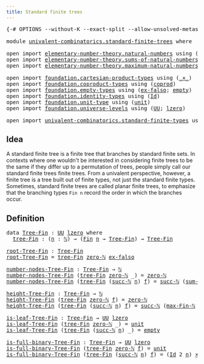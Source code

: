 ```yaml
---
title: Standard finite trees
---
```


<pre class="Agda"><a id="47" class="Symbol">{-#</a> <a id="51" class="Keyword">OPTIONS</a> <a id="59" class="Pragma">--without-K</a> <a id="71" class="Pragma">--exact-split</a> <a id="85" class="Pragma">--allow-unsolved-metas</a> <a id="108" class="Symbol">#-}</a>

<a id="113" class="Keyword">module</a> <a id="120" href="univalent-combinatorics.standard-finite-trees.html" class="Module">univalent-combinatorics.standard-finite-trees</a> <a id="166" class="Keyword">where</a>

<a id="173" class="Keyword">open</a> <a id="178" class="Keyword">import</a> <a id="185" href="elementary-number-theory.natural-numbers.html" class="Module">elementary-number-theory.natural-numbers</a> <a id="226" class="Keyword">using</a> <a id="232" class="Symbol">(</a><a id="233" href="elementary-number-theory.natural-numbers.html#1444" class="Datatype">ℕ</a><a id="234" class="Symbol">;</a> <a id="236" href="elementary-number-theory.natural-numbers.html#1478" class="InductiveConstructor">succ-ℕ</a><a id="242" class="Symbol">;</a> <a id="244" href="elementary-number-theory.natural-numbers.html#1465" class="InductiveConstructor">zero-ℕ</a><a id="250" class="Symbol">;</a> <a id="252" href="elementary-number-theory.natural-numbers.html#1742" class="Function">is-zero-ℕ</a><a id="261" class="Symbol">)</a>
<a id="263" class="Keyword">open</a> <a id="268" class="Keyword">import</a> <a id="275" href="elementary-number-theory.sums-of-natural-numbers.html" class="Module">elementary-number-theory.sums-of-natural-numbers</a> <a id="324" class="Keyword">using</a> <a id="330" class="Symbol">(</a><a id="331" href="elementary-number-theory.sums-of-natural-numbers.html#1344" class="Function">sum-Fin-ℕ</a><a id="340" class="Symbol">)</a>
<a id="342" class="Keyword">open</a> <a id="347" class="Keyword">import</a> <a id="354" href="elementary-number-theory.maximum-natural-numbers.html" class="Module">elementary-number-theory.maximum-natural-numbers</a> <a id="403" class="Keyword">using</a> <a id="409" class="Symbol">(</a><a id="410" href="elementary-number-theory.maximum-natural-numbers.html#1541" class="Function">max-Fin-ℕ</a><a id="419" class="Symbol">)</a>

<a id="422" class="Keyword">open</a> <a id="427" class="Keyword">import</a> <a id="434" href="foundation.cartesian-product-types.html" class="Module">foundation.cartesian-product-types</a> <a id="469" class="Keyword">using</a> <a id="475" class="Symbol">(</a><a id="476" href="foundation-core.cartesian-product-types.html#577" class="Function Operator">_×_</a><a id="479" class="Symbol">)</a>
<a id="481" class="Keyword">open</a> <a id="486" class="Keyword">import</a> <a id="493" href="foundation.coproduct-types.html" class="Module">foundation.coproduct-types</a> <a id="520" class="Keyword">using</a> <a id="526" class="Symbol">(</a><a id="527" href="foundation.coproduct-types.html#1168" class="Datatype">coprod</a><a id="533" class="Symbol">)</a>
<a id="535" class="Keyword">open</a> <a id="540" class="Keyword">import</a> <a id="547" href="foundation.empty-types.html" class="Module">foundation.empty-types</a> <a id="570" class="Keyword">using</a> <a id="576" class="Symbol">(</a><a id="577" href="foundation-core.empty-types.html#1147" class="Function">ex-falso</a><a id="585" class="Symbol">;</a> <a id="587" href="foundation-core.empty-types.html#1044" class="Datatype">empty</a><a id="592" class="Symbol">)</a>
<a id="594" class="Keyword">open</a> <a id="599" class="Keyword">import</a> <a id="606" href="foundation.identity-types.html" class="Module">foundation.identity-types</a> <a id="632" class="Keyword">using</a> <a id="638" class="Symbol">(</a><a id="639" href="foundation-core.identity-types.html#641" class="Datatype">Id</a><a id="641" class="Symbol">)</a>
<a id="643" class="Keyword">open</a> <a id="648" class="Keyword">import</a> <a id="655" href="foundation.unit-type.html" class="Module">foundation.unit-type</a> <a id="676" class="Keyword">using</a> <a id="682" class="Symbol">(</a><a id="683" href="foundation.unit-type.html#975" class="Datatype">unit</a><a id="687" class="Symbol">)</a>
<a id="689" class="Keyword">open</a> <a id="694" class="Keyword">import</a> <a id="701" href="foundation.universe-levels.html" class="Module">foundation.universe-levels</a> <a id="728" class="Keyword">using</a> <a id="734" class="Symbol">(</a><a id="735" href="foundation-core.universe-levels.html#222" class="Primitive">UU</a><a id="737" class="Symbol">;</a> <a id="739" href="Agda.Primitive.html#764" class="Primitive">lzero</a><a id="744" class="Symbol">)</a>

<a id="747" class="Keyword">open</a> <a id="752" class="Keyword">import</a> <a id="759" href="univalent-combinatorics.standard-finite-types.html" class="Module">univalent-combinatorics.standard-finite-types</a> <a id="805" class="Keyword">using</a> <a id="811" class="Symbol">(</a><a id="812" href="univalent-combinatorics.standard-finite-types.html#2085" class="Function">Fin</a><a id="815" class="Symbol">)</a>
</pre>
## Idea

A standard finite tree is a finite tree that branches by standard finite sets. In contexts where one wouldn't be interested in considering finite trees to be the same if they differ up to a permutation of trees, people simply call our standard finite trees finite trees. From a univalent perspective, however, a finite tree is a tree built out of finite types, not just the standard finite types. Sometimes, standard finite trees are called planar finite trees, to emphasize that the branching types `Fin n` record the order in which the branches occur.

## Definition

<pre class="Agda"><a id="1409" class="Keyword">data</a> <a id="Tree-Fin"></a><a id="1414" href="univalent-combinatorics.standard-finite-trees.html#1414" class="Datatype">Tree-Fin</a> <a id="1423" class="Symbol">:</a> <a id="1425" href="foundation-core.universe-levels.html#222" class="Primitive">UU</a> <a id="1428" href="Agda.Primitive.html#764" class="Primitive">lzero</a> <a id="1434" class="Keyword">where</a>
  <a id="Tree-Fin.tree-Fin"></a><a id="1442" href="univalent-combinatorics.standard-finite-trees.html#1442" class="InductiveConstructor">tree-Fin</a> <a id="1451" class="Symbol">:</a> <a id="1453" class="Symbol">(</a><a id="1454" href="univalent-combinatorics.standard-finite-trees.html#1454" class="Bound">n</a> <a id="1456" class="Symbol">:</a> <a id="1458" href="elementary-number-theory.natural-numbers.html#1444" class="Datatype">ℕ</a><a id="1459" class="Symbol">)</a> <a id="1461" class="Symbol">→</a> <a id="1463" class="Symbol">(</a><a id="1464" href="univalent-combinatorics.standard-finite-types.html#2085" class="Function">Fin</a> <a id="1468" href="univalent-combinatorics.standard-finite-trees.html#1454" class="Bound">n</a> <a id="1470" class="Symbol">→</a> <a id="1472" href="univalent-combinatorics.standard-finite-trees.html#1414" class="Datatype">Tree-Fin</a><a id="1480" class="Symbol">)</a> <a id="1482" class="Symbol">→</a> <a id="1484" href="univalent-combinatorics.standard-finite-trees.html#1414" class="Datatype">Tree-Fin</a>

<a id="root-Tree-Fin"></a><a id="1494" href="univalent-combinatorics.standard-finite-trees.html#1494" class="Function">root-Tree-Fin</a> <a id="1508" class="Symbol">:</a> <a id="1510" href="univalent-combinatorics.standard-finite-trees.html#1414" class="Datatype">Tree-Fin</a>
<a id="1519" href="univalent-combinatorics.standard-finite-trees.html#1494" class="Function">root-Tree-Fin</a> <a id="1533" class="Symbol">=</a> <a id="1535" href="univalent-combinatorics.standard-finite-trees.html#1442" class="InductiveConstructor">tree-Fin</a> <a id="1544" href="elementary-number-theory.natural-numbers.html#1465" class="InductiveConstructor">zero-ℕ</a> <a id="1551" href="foundation-core.empty-types.html#1147" class="Function">ex-falso</a>

<a id="number-nodes-Tree-Fin"></a><a id="1561" href="univalent-combinatorics.standard-finite-trees.html#1561" class="Function">number-nodes-Tree-Fin</a> <a id="1583" class="Symbol">:</a> <a id="1585" href="univalent-combinatorics.standard-finite-trees.html#1414" class="Datatype">Tree-Fin</a> <a id="1594" class="Symbol">→</a> <a id="1596" href="elementary-number-theory.natural-numbers.html#1444" class="Datatype">ℕ</a>
<a id="1598" href="univalent-combinatorics.standard-finite-trees.html#1561" class="Function">number-nodes-Tree-Fin</a> <a id="1620" class="Symbol">(</a><a id="1621" href="univalent-combinatorics.standard-finite-trees.html#1442" class="InductiveConstructor">tree-Fin</a> <a id="1630" href="elementary-number-theory.natural-numbers.html#1465" class="InductiveConstructor">zero-ℕ</a> <a id="1637" class="Symbol">_)</a> <a id="1640" class="Symbol">=</a> <a id="1642" href="elementary-number-theory.natural-numbers.html#1465" class="InductiveConstructor">zero-ℕ</a>
<a id="1649" href="univalent-combinatorics.standard-finite-trees.html#1561" class="Function">number-nodes-Tree-Fin</a> <a id="1671" class="Symbol">(</a><a id="1672" href="univalent-combinatorics.standard-finite-trees.html#1442" class="InductiveConstructor">tree-Fin</a> <a id="1681" class="Symbol">(</a><a id="1682" href="elementary-number-theory.natural-numbers.html#1478" class="InductiveConstructor">succ-ℕ</a> <a id="1689" href="univalent-combinatorics.standard-finite-trees.html#1689" class="Bound">n</a><a id="1690" class="Symbol">)</a> <a id="1692" href="univalent-combinatorics.standard-finite-trees.html#1692" class="Bound">f</a><a id="1693" class="Symbol">)</a> <a id="1695" class="Symbol">=</a> <a id="1697" href="elementary-number-theory.natural-numbers.html#1478" class="InductiveConstructor">succ-ℕ</a> <a id="1704" class="Symbol">(</a><a id="1705" href="elementary-number-theory.sums-of-natural-numbers.html#1344" class="Function">sum-Fin-ℕ</a> <a id="1715" class="Symbol">(λ</a> <a id="1718" href="univalent-combinatorics.standard-finite-trees.html#1718" class="Bound">k</a> <a id="1720" class="Symbol">→</a> <a id="1722" href="univalent-combinatorics.standard-finite-trees.html#1561" class="Function">number-nodes-Tree-Fin</a> <a id="1744" class="Symbol">(</a><a id="1745" href="univalent-combinatorics.standard-finite-trees.html#1692" class="Bound">f</a> <a id="1747" href="univalent-combinatorics.standard-finite-trees.html#1718" class="Bound">k</a><a id="1748" class="Symbol">)))</a>

<a id="height-Tree-Fin"></a><a id="1753" href="univalent-combinatorics.standard-finite-trees.html#1753" class="Function">height-Tree-Fin</a> <a id="1769" class="Symbol">:</a> <a id="1771" href="univalent-combinatorics.standard-finite-trees.html#1414" class="Datatype">Tree-Fin</a> <a id="1780" class="Symbol">→</a> <a id="1782" href="elementary-number-theory.natural-numbers.html#1444" class="Datatype">ℕ</a>
<a id="1784" href="univalent-combinatorics.standard-finite-trees.html#1753" class="Function">height-Tree-Fin</a> <a id="1800" class="Symbol">(</a><a id="1801" href="univalent-combinatorics.standard-finite-trees.html#1442" class="InductiveConstructor">tree-Fin</a> <a id="1810" href="elementary-number-theory.natural-numbers.html#1465" class="InductiveConstructor">zero-ℕ</a> <a id="1817" href="univalent-combinatorics.standard-finite-trees.html#1817" class="Bound">f</a><a id="1818" class="Symbol">)</a> <a id="1820" class="Symbol">=</a> <a id="1822" href="elementary-number-theory.natural-numbers.html#1465" class="InductiveConstructor">zero-ℕ</a>
<a id="1829" href="univalent-combinatorics.standard-finite-trees.html#1753" class="Function">height-Tree-Fin</a> <a id="1845" class="Symbol">(</a><a id="1846" href="univalent-combinatorics.standard-finite-trees.html#1442" class="InductiveConstructor">tree-Fin</a> <a id="1855" class="Symbol">(</a><a id="1856" href="elementary-number-theory.natural-numbers.html#1478" class="InductiveConstructor">succ-ℕ</a> <a id="1863" href="univalent-combinatorics.standard-finite-trees.html#1863" class="Bound">n</a><a id="1864" class="Symbol">)</a> <a id="1866" href="univalent-combinatorics.standard-finite-trees.html#1866" class="Bound">f</a><a id="1867" class="Symbol">)</a> <a id="1869" class="Symbol">=</a> <a id="1871" href="elementary-number-theory.natural-numbers.html#1478" class="InductiveConstructor">succ-ℕ</a> <a id="1878" class="Symbol">(</a><a id="1879" href="elementary-number-theory.maximum-natural-numbers.html#1541" class="Function">max-Fin-ℕ</a> <a id="1889" class="Symbol">(</a><a id="1890" href="elementary-number-theory.natural-numbers.html#1478" class="InductiveConstructor">succ-ℕ</a> <a id="1897" href="univalent-combinatorics.standard-finite-trees.html#1863" class="Bound">n</a><a id="1898" class="Symbol">)</a> <a id="1900" class="Symbol">(λ</a> <a id="1903" href="univalent-combinatorics.standard-finite-trees.html#1903" class="Bound">k</a> <a id="1905" class="Symbol">→</a> <a id="1907" href="univalent-combinatorics.standard-finite-trees.html#1753" class="Function">height-Tree-Fin</a> <a id="1923" class="Symbol">(</a><a id="1924" href="univalent-combinatorics.standard-finite-trees.html#1866" class="Bound">f</a> <a id="1926" href="univalent-combinatorics.standard-finite-trees.html#1903" class="Bound">k</a><a id="1927" class="Symbol">)))</a>

<a id="is-leaf-Tree-Fin"></a><a id="1932" href="univalent-combinatorics.standard-finite-trees.html#1932" class="Function">is-leaf-Tree-Fin</a> <a id="1949" class="Symbol">:</a> <a id="1951" href="univalent-combinatorics.standard-finite-trees.html#1414" class="Datatype">Tree-Fin</a> <a id="1960" class="Symbol">→</a> <a id="1962" href="foundation-core.universe-levels.html#222" class="Primitive">UU</a> <a id="1965" href="Agda.Primitive.html#764" class="Primitive">lzero</a>
<a id="1971" href="univalent-combinatorics.standard-finite-trees.html#1932" class="Function">is-leaf-Tree-Fin</a> <a id="1988" class="Symbol">(</a><a id="1989" href="univalent-combinatorics.standard-finite-trees.html#1442" class="InductiveConstructor">tree-Fin</a> <a id="1998" href="elementary-number-theory.natural-numbers.html#1465" class="InductiveConstructor">zero-ℕ</a> <a id="2005" class="Symbol">_)</a> <a id="2008" class="Symbol">=</a> <a id="2010" href="foundation.unit-type.html#975" class="Datatype">unit</a>
<a id="2015" href="univalent-combinatorics.standard-finite-trees.html#1932" class="Function">is-leaf-Tree-Fin</a> <a id="2032" class="Symbol">(</a><a id="2033" href="univalent-combinatorics.standard-finite-trees.html#1442" class="InductiveConstructor">tree-Fin</a> <a id="2042" class="Symbol">(</a><a id="2043" href="elementary-number-theory.natural-numbers.html#1478" class="InductiveConstructor">succ-ℕ</a> <a id="2050" href="univalent-combinatorics.standard-finite-trees.html#2050" class="Bound">n</a><a id="2051" class="Symbol">)</a> <a id="2053" class="Symbol">_)</a> <a id="2056" class="Symbol">=</a> <a id="2058" href="foundation-core.empty-types.html#1044" class="Datatype">empty</a>

<a id="is-full-binary-Tree-Fin"></a><a id="2065" href="univalent-combinatorics.standard-finite-trees.html#2065" class="Function">is-full-binary-Tree-Fin</a> <a id="2089" class="Symbol">:</a> <a id="2091" href="univalent-combinatorics.standard-finite-trees.html#1414" class="Datatype">Tree-Fin</a> <a id="2100" class="Symbol">→</a> <a id="2102" href="foundation-core.universe-levels.html#222" class="Primitive">UU</a> <a id="2105" href="Agda.Primitive.html#764" class="Primitive">lzero</a>
<a id="2111" href="univalent-combinatorics.standard-finite-trees.html#2065" class="Function">is-full-binary-Tree-Fin</a> <a id="2135" class="Symbol">(</a><a id="2136" href="univalent-combinatorics.standard-finite-trees.html#1442" class="InductiveConstructor">tree-Fin</a> <a id="2145" href="elementary-number-theory.natural-numbers.html#1465" class="InductiveConstructor">zero-ℕ</a> <a id="2152" href="univalent-combinatorics.standard-finite-trees.html#2152" class="Bound">f</a><a id="2153" class="Symbol">)</a> <a id="2155" class="Symbol">=</a> <a id="2157" href="foundation.unit-type.html#975" class="Datatype">unit</a>
<a id="2162" href="univalent-combinatorics.standard-finite-trees.html#2065" class="Function">is-full-binary-Tree-Fin</a> <a id="2186" class="Symbol">(</a><a id="2187" href="univalent-combinatorics.standard-finite-trees.html#1442" class="InductiveConstructor">tree-Fin</a> <a id="2196" class="Symbol">(</a><a id="2197" href="elementary-number-theory.natural-numbers.html#1478" class="InductiveConstructor">succ-ℕ</a> <a id="2204" href="univalent-combinatorics.standard-finite-trees.html#2204" class="Bound">n</a><a id="2205" class="Symbol">)</a> <a id="2207" href="univalent-combinatorics.standard-finite-trees.html#2207" class="Bound">f</a><a id="2208" class="Symbol">)</a> <a id="2210" class="Symbol">=</a> <a id="2212" class="Symbol">(</a><a id="2213" href="foundation-core.identity-types.html#641" class="Datatype">Id</a> <a id="2216" class="Number">2</a> <a id="2218" href="univalent-combinatorics.standard-finite-trees.html#2204" class="Bound">n</a><a id="2219" class="Symbol">)</a> <a id="2221" href="foundation-core.cartesian-product-types.html#577" class="Function Operator">×</a> <a id="2223" class="Symbol">((</a><a id="2225" href="univalent-combinatorics.standard-finite-trees.html#2225" class="Bound">k</a> <a id="2227" class="Symbol">:</a> <a id="2229" href="univalent-combinatorics.standard-finite-types.html#2085" class="Function">Fin</a> <a id="2233" class="Symbol">(</a><a id="2234" href="elementary-number-theory.natural-numbers.html#1478" class="InductiveConstructor">succ-ℕ</a> <a id="2241" href="univalent-combinatorics.standard-finite-trees.html#2204" class="Bound">n</a><a id="2242" class="Symbol">))</a> <a id="2245" class="Symbol">→</a> <a id="2247" href="univalent-combinatorics.standard-finite-trees.html#2065" class="Function">is-full-binary-Tree-Fin</a> <a id="2271" class="Symbol">(</a><a id="2272" href="univalent-combinatorics.standard-finite-trees.html#2207" class="Bound">f</a> <a id="2274" href="univalent-combinatorics.standard-finite-trees.html#2225" class="Bound">k</a><a id="2275" class="Symbol">))</a>
</pre>
